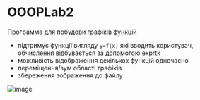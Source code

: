 # OOOPLab2
Программа для побудови графіків функцій
- підтримує функції вигляду `y=f(x)` які вводить користувач, обчислення відбувається за допомогою [exprtk](https://github.com/ArashPartow/exprtk)
- можливість відображення декількох функцій одночасно
- переміщення/зум області графіків
- збереження зображення до файлу

![image](https://user-images.githubusercontent.com/46621668/141106628-1632a5ce-a86b-452a-83ae-2e5254b904be.png)
